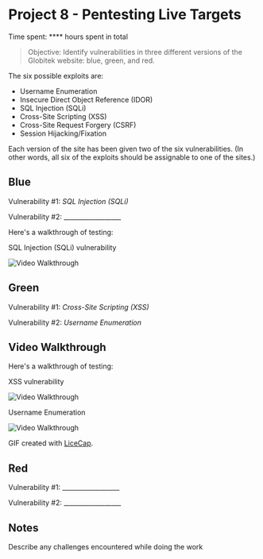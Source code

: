 # Project 8 - Pentesting Live Targets

Time spent: **** hours spent in total

> Objective: Identify vulnerabilities in three different versions of the Globitek website: blue, green, and red.

The six possible exploits are:
* Username Enumeration
* Insecure Direct Object Reference (IDOR)
* SQL Injection (SQLi)
* Cross-Site Scripting (XSS)
* Cross-Site Request Forgery (CSRF)
* Session Hijacking/Fixation

Each version of the site has been given two of the six vulnerabilities. (In other words, all six of the exploits should be assignable to one of the sites.)

## Blue

Vulnerability #1: _SQL Injection (SQLi)_

Vulnerability #2: __________________

Here's a walkthrough of testing:

SQL Injection (SQLi) vulnerability 

<img src='http://i.imgur.com/z2aCPyu.gif' title='Video Walkthrough' width='' alt='Video Walkthrough' />

## Green

Vulnerability #1: _Cross-Site Scripting (XSS)_

Vulnerability #2: _Username Enumeration_

## Video Walkthrough

Here's a walkthrough of testing:

XSS vulnerability 

<img src='http://i.imgur.com/26SwdIE.gif' title='Video Walkthrough' width='' alt='Video Walkthrough' />


Username Enumeration

<img src='http://i.imgur.com/06GthLM.gif' title='Video Walkthrough' width='' alt='Video Walkthrough' />



GIF created with [LiceCap](http://www.cockos.com/licecap/).

## Red

Vulnerability #1: __________________

Vulnerability #2: __________________


## Notes

Describe any challenges encountered while doing the work
